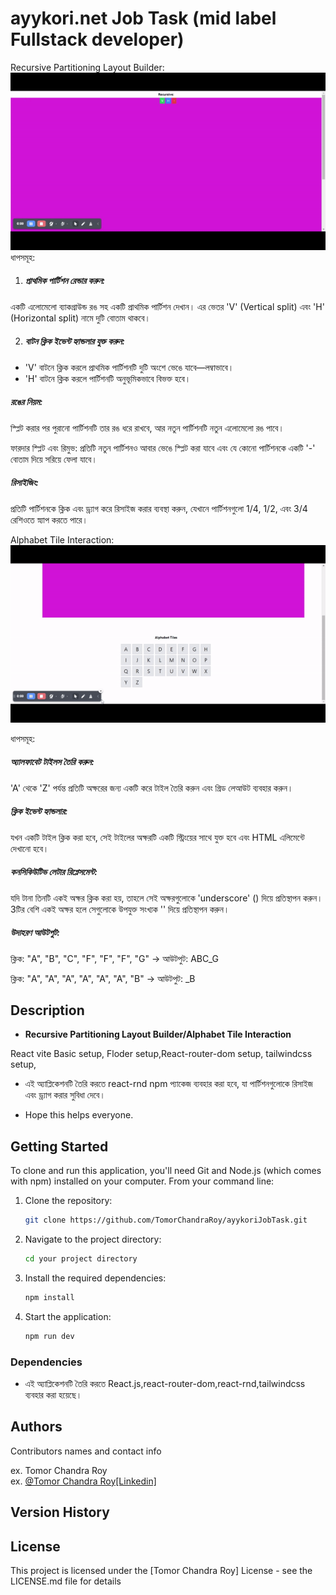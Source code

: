 # ayykori.net  Job Task (mid label Fullstack developer)


Recursive Partitioning Layout Builder:
![Alt text](./src/assets/Recursive.gif)
ধাপসমূহ:

1. ##### প্রাথমিক পার্টিশন রেন্ডার করুন: 
একটি এলোমেলো ব্যাকগ্রাউন্ড রঙ সহ একটি প্রাথমিক পার্টিশন দেখান। এর ভেতর 'V' (Vertical split) এবং 'H' (Horizontal split) নামে দুটি বোতাম থাকবে।

2. ##### বাটন ক্লিক ইভেন্ট হ্যান্ডলার যুক্ত করুন:

- 'V' বাটনে ক্লিক করলে প্রাথমিক পার্টিশনটি দুটি অংশে ভেঙে যাবে—লম্বাভাবে।
- 'H' বাটনে ক্লিক করলে পার্টিশনটি অনুভূমিকভাবে বিভক্ত হবে।
##### রঙের নিয়ম:
 স্প্লিট করার পর পুরানো পার্টিশনটি তার রঙ ধরে রাখবে, আর নতুন পার্টিশনটি নতুন এলোমেলো রঙ পাবে।

ফারদার স্প্লিট এবং রিমুভ: প্রতিটি নতুন পার্টিশনও আবার ভেঙে স্প্লিট করা যাবে এবং যে কোনো পার্টিশনকে একটি '-' বোতাম দিয়ে সরিয়ে ফেলা যাবে।

##### রিসাইজিং: 
প্রতিটি পার্টিশনকে ক্লিক এবং ড্র্যাগ করে রিসাইজ করার ব্যবস্থা করুন, যেখানে পার্টিশনগুলো 1/4, 1/2, এবং 3/4 রেশিওতে স্ন্যাপ করতে পারে।


Alphabet Tile Interaction:
![Alt text](./src/assets/Alphabet.gif)

ধাপসমূহ:

##### অ্যালফাবেট টাইলস তৈরি করুন: 
'A' থেকে 'Z' পর্যন্ত প্রতিটি অক্ষরের জন্য একটি করে টাইল তৈরি করুন এবং গ্রিড লেআউট ব্যবহার করুন।

##### ক্লিক ইভেন্ট হ্যান্ডলার:
 যখন একটি টাইল ক্লিক করা হবে, সেই টাইলের অক্ষরটি একটি স্ট্রিংয়ের সাথে যুক্ত হবে এবং HTML এলিমেন্টে দেখানো হবে।

##### কনসিকিউটিভ লেটার রিপ্লেসমেন্ট: 
যদি টানা তিনটি একই অক্ষর ক্লিক করা হয়, তাহলে সেই অক্ষরগুলোকে 'underscore' () দিয়ে প্রতিস্থাপন করুন। 3টির বেশি একই অক্ষর হলে সেগুলোকে উপযুক্ত সংখ্যক '' দিয়ে প্রতিস্থাপন করুন।

##### উদাহরণ আউটপুট:

ক্লিক: "A", "B", "C", "F", "F", "F", "G" ->   আউটপুট: ABC_G

ক্লিক: "A", "A", "A", "A", "A", "A", "B" -> আউটপুট: _B


## Description
- **Recursive Partitioning Layout Builder/Alphabet Tile Interaction** 

React vite Basic setup, Floder setup,React-router-dom setup, tailwindcss setup,
- এই অ্যাপ্লিকেশনটি তৈরি করতে react-rnd npm প্যাকেজ ব্যবহার করা হবে, যা পার্টিশনগুলোকে রিসাইজ এবং ড্র্যাগ করার সুবিধা দেবে।

- Hope this helps everyone.

## Getting Started

To clone and run this application, you'll need Git and Node.js (which comes with npm) installed on your computer. From your command line:

1. Clone the repository:

   ```bash
   git clone https://github.com/TomorChandraRoy/ayykoriJobTask.git
   ```

2. Navigate to the project directory:

   ```bash
   cd your project directory
   ```

3. Install the required dependencies:

   ```bash
   npm install
   ```

4. Start the application:

   ```bash
   npm run dev
   ```


### Dependencies

* এই অ্যাপ্লিকেশনটি তৈরি করতে React.js,react-router-dom,react-rnd,tailwindcss ব্যবহার  করা  হয়েছে। 


## Authors

Contributors names and contact info

ex. Tomor Chandra Roy  
ex. [@Tomor Chandra Roy[Linkedin]](https://www.linkedin.com/in/tomor-chandra-roy/)

## Version History

<!-- * 0.2
    * Various bug fixes and optimizations
    * See [commit change]() or See [release history]()
* 0.1
    * Initial Release -->

## License

This project is licensed under the [Tomor Chandra Roy] License - see the LICENSE.md file for details

